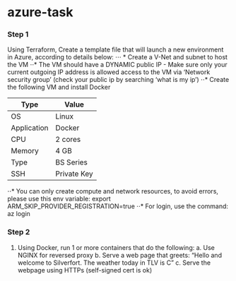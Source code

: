 # azure-task

### Step 1
Using Terraform, Create a template file that will launch a new environment in Azure, according to details below:
⋅⋅⋅ * Create a V-Net  and subnet to host the VM
⋅⋅*	The VM should have a DYNAMIC public IP - Make sure only your current outgoing IP address is allowed access to the VM via ‘Network security group’ (check your public ip by searching ‘what is my ip’)
⋅⋅*	Create the following VM and install Docker
    					
| Type | Value |
| --- | --- |
| OS | Linux |
| Application | Docker |
| CPU | 2 cores |
| Memory | 4 GB |
| Type | BS Series |
| SSH | Private Key |

⋅⋅*	You can only create compute and network resources, to avoid errors, please use this env variable:
export ARM_SKIP_PROVIDER_REGISTRATION=true
⋅⋅*	For login, use the command: az login


### Step 2
1.	Using Docker, run 1 or more containers that do the following:
a.	Use NGINX for reversed proxy
b.	Serve a web page that greets: 
“Hello <Client IP> and welcome to Silverfort. The weather today in TLV is <Celsius> C”
c.	Serve the webpage using HTTPs (self-signed cert is ok)
